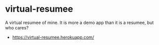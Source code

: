 # virtual-resumee
A virtual resumee of mine. It is more a demo app than it is a resumee, but who cares? 

* https://virtual-resumee.herokuapp.com/
